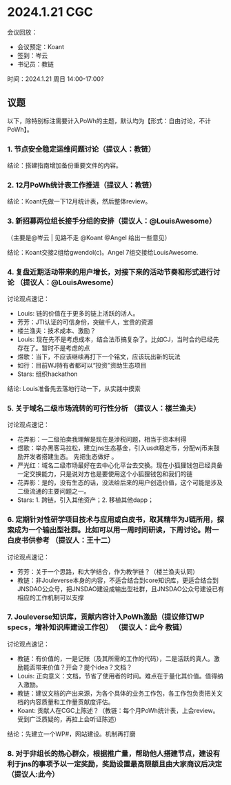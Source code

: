 # 2024.1.21 CGC

会议回放：

- 会议预定：Koant
- 签到：岑云
- 书记员：教链

时间：2024.1.21 周日 14:00-17:00?

## 议题

以下，除特别标注需要计入PoWh的主题，默认均为【形式：自由讨论，不计PoWh】。

### 1. 节点安全稳定运维问题讨论（提议人：教链）

结论：搭建指南增加备份重要文件的内容。

### 2. 12月PoWh统计表工作推进（提议人：教链）

结论：Koant先做一下12月统计表，然后整体review。

### 3. 新招募两位组长接手分组的安排（提议人：@LouisAwesome）

（主要是@岑云 | 见路不走 @Koant @Angel 给出一些意见）

结论：Koant交接2组给gwendol(c)。Angel 7组交接给LouisAwesome.

### 4. 复盘近期活动带来的用户增长，对接下来的活动节奏和形式进行讨论 （提议人：@LouisAwesome）

讨论观点速记：
- Louis: 链的价值在于更多的链上活跃的活人。
- 芳芳：JTI认证的可信身份，突破千人，宝贵的资源
- 楼兰渔夫：技术成本、激励？
- Louis: 现在先不是考虑成本，结合法币搞复杂了。比如CJ，当时合约已经先存在了。暂时不是考虑的点
- 煜歌：当下，不应该继续再打下一个铭文，应该玩出新的玩法
- 如行：目前WJ持有者都可以“投资”资助生态项目
- Stars: 组织hackathon

结论: Louis准备先去落地行动一下，从实践中摸索

### 5. 关于域名二级市场流转的可行性分析 （提议人：楼兰渔夫）

讨论观点速记：
- 花弄影：一二级拍卖我理解是现在是涉税问题，相当于资本利得
- 煜歌：举办黑客马拉松，建立jns生态基金，引入usdt稳定币，分配wj币来鼓励开发者搭建生态。 先把生态做好 。
- 严光红：域名二级市场最好在去中心化平台去交换。现在小狐狸钱包已经具备一定交换能力，只是说对方也是要使用这个小狐狸钱包和我们的链
- 花弄影：是的，没有生态的话，没法给后来的用户创造价值，这个可能是涉及二级流通的主要问题之一。
- Stars: 1. 跨链，引入其他资产；2. 移植其他dapp；

### 6. 定期针对性研学项目技术与应用或白皮书，取其精华为J链所用，探索成为一个输出型社群。比如可以用一周时间研读，下周讨论。附一白皮书供参考 （提议人：王十二）

讨论观点速记：
- 芳芳：关于一个思路，和大学结合，作为教学链？（楼兰渔夫认同）
- 教链：非Jouleverse本身的内容，不适合结合到core知识库，更适合结合到JNSDAO公众号，把JNSDAO建设成输出型社群，且JNSDAO公众号建设已有相应的工作机制可以支撑

### 7. Jouleverse知识库，贡献内容计入PoWh激励（提议修订WP specs，增补知识库建设工作包） （提议人：此今 教链）

讨论观点速记：
- 教链：有价值的，一是记账（及其所需的工作的代码），二是活跃的真人。激励能否带来价值？开会？提个idea？文档？
- Louis: 正向意义：文档，节省了使用者的时间。难点在于量化其价值。值得纳入激励。
- 教链：建议文档的产出来源，为各个具体的业务工作包，各工作包负责把关文档的内容质量和工作量贡献度评估。
- Koant: 贡献人在CGC上陈述？（教链：每个月PoWh统计表，上会review。受到广泛质疑的，再拉上会听证陈述）

结论：先建立一个WP#，网站建设。机制再打磨

### 8. 对于非组长的热心群众，根据推广量，帮助他人搭建节点，建设有利于jns的事项予以一定奖励，奖励设置最高限额且由大家商议后决定 （提议人:此今）


